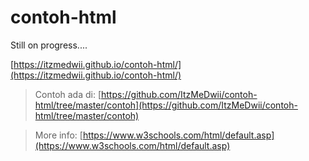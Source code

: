 # contoh-html
Still on progress....

[https://itzmedwii.github.io/contoh-html/](https://itzmedwii.github.io/contoh-html/)


> Contoh ada di: [https://github.com/ItzMeDwii/contoh-html/tree/master/contoh](https://github.com/ItzMeDwii/contoh-html/tree/master/contoh)

> More info: [https://www.w3schools.com/html/default.asp](https://www.w3schools.com/html/default.asp)
